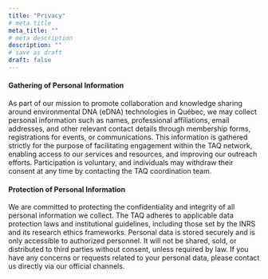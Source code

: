 ```yaml
---
title: "Privacy"
# meta title
meta_title: ""
# meta description
description: ""
# save as draft
draft: false
---
```


#### Gathering of Personal Information

As part of our mission to promote collaboration and knowledge sharing around environmental DNA (eDNA) technologies in Québec, we may collect personal information such as names, professional affiliations, email addresses, and other relevant contact details through membership forms, registrations for events, or communications. This information is gathered strictly for the purpose of facilitating engagement within the TAQ network, enabling access to our services and resources, and improving our outreach efforts. Participation is voluntary, and individuals may withdraw their consent at any time by contacting the TAQ coordination team.

#### Protection of Personal Information

We are committed to protecting the confidentiality and integrity of all personal information we collect. The TAQ adheres to applicable data protection laws and institutional guidelines, including those set by the INRS and its research ethics frameworks. Personal data is stored securely and is only accessible to authorized personnel. It will not be shared, sold, or distributed to third parties without consent, unless required by law. If you have any concerns or requests related to your personal data, please contact us directly via our official channels.
